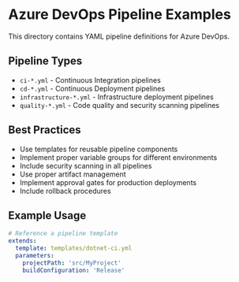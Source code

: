# Azure DevOps Pipeline Examples

This directory contains YAML pipeline definitions for Azure DevOps.

## Pipeline Types

- `ci-*.yml` - Continuous Integration pipelines
- `cd-*.yml` - Continuous Deployment pipelines
- `infrastructure-*.yml` - Infrastructure deployment pipelines
- `quality-*.yml` - Code quality and security scanning pipelines

## Best Practices

- Use templates for reusable pipeline components
- Implement proper variable groups for different environments
- Include security scanning in all pipelines
- Use proper artifact management
- Implement approval gates for production deployments
- Include rollback procedures

## Example Usage

```yaml
# Reference a pipeline template
extends:
  template: templates/dotnet-ci.yml
  parameters:
    projectPath: 'src/MyProject'
    buildConfiguration: 'Release'
```